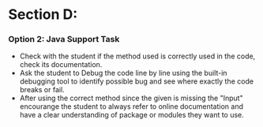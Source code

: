 # Section D:

### Option 2: Java Support Task

* Check with the student if the method used is correctly used in the code, check its documentation.
* Ask the student to Debug the code line by line using the built-in debugging tool to identify possible bug and see where exactly the code breaks or fail.
* After using the correct method since the given is missing the "Input" encourange the student to always refer to online documentation and have a clear understanding of package or modules they want to use.